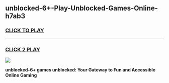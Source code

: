
## unblocked-6+-Play-Unblocked-Games-Online-h7ab3
<h3>
<a href="https://premium76.site?title=unblocked-6+&ref=25A">CLICK TO PLAY</a></h3>
<hr>

<h3>
<a href="https://premium76.site?title=unblocked-6+&ref=25A">CLICK 2 PLAY</a>
  
</h3>

<a href="https://premium76.site?title=unblocked-6+&ref=25A"><img src="https://clearcache.store/games.png"></a>


**unblocked-6+ games unblocked: Your Gateway to Fun and Accessible Online Gaming**
